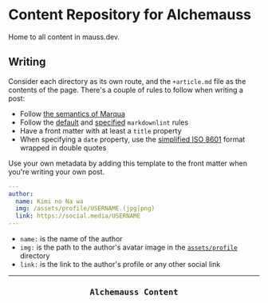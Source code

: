 # Content Repository for Alchemauss

Home to all content in mauss.dev.

## Writing

Consider each directory as its own route, and the `+article.md` file as the contents of the page. There's a couple of rules to follow when writing a post:

- Follow [the semantics of Marqua](https://marqua.mauss.dev/#semantics)
- Follow the [default](https://github.com/markdownlint/markdownlint/blob/main/docs/RULES.md) and [specified](.markdownlint.yaml) `markdownlint` rules
- Have a front matter with at least a `title` property
- When specifying a `date` property, use the [simplified ISO 8601](https://developer.mozilla.org/en-US/docs/Web/JavaScript/Reference/Global_Objects/Date#date_time_string_format) format wrapped in double quotes

Use your own metadata by adding this template to the front matter when you're writing your own post.

```yaml
---
author:
  name: Kimi no Na wa
  img: /assets/profile/USERNAME.(jpg|png)
  link: https://social.media/USERNAME
---
```

- `name:` is the name of the author
- `img:` is the path to the author's avatar image in the [`assets/profile`](assets/profile) directory
- `link:` is the link to the author's profile or any other social link

***

<h3 align="center"><pre>Alchemauss Content</pre></h3>
